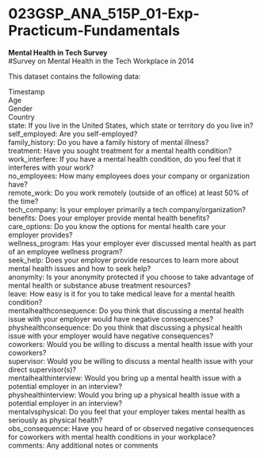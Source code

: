 # 023GSP_ANA_515P_01-Exp-Practicum-Fundamentals

**Mental Health in Tech Survey**    
#Survey on Mental Health in the Tech Workplace in 2014  

This dataset contains the following data:  

Timestamp  
Age  
Gender  
Country  
state: If you live in the United States, which state or territory do you live in?  
self_employed: Are you self-employed?  
family_history: Do you have a family history of mental illness?  
treatment: Have you sought treatment for a mental health condition?  
work_interfere: If you have a mental health condition, do you feel that it interferes with your work?  
no_employees: How many employees does your company or organization have?  
remote_work: Do you work remotely (outside of an office) at least 50% of the time?  
tech_company: Is your employer primarily a tech company/organization?  
benefits: Does your employer provide mental health benefits?  
care_options: Do you know the options for mental health care your employer provides?  
wellness_program: Has your employer ever discussed mental health as part of an employee wellness program?  
seek_help: Does your employer provide resources to learn more about mental health issues and how to seek help?  
anonymity: Is your anonymity protected if you choose to take advantage of mental health or substance abuse treatment resources?  
leave: How easy is it for you to take medical leave for a mental health condition?  
mentalhealthconsequence: Do you think that discussing a mental health issue with your employer would have negative consequences?  
physhealthconsequence: Do you think that discussing a physical health issue with your employer would have negative consequences?  
coworkers: Would you be willing to discuss a mental health issue with your coworkers?  
supervisor: Would you be willing to discuss a mental health issue with your direct supervisor(s)?  
mentalhealthinterview: Would you bring up a mental health issue with a potential employer in an interview?  
physhealthinterview: Would you bring up a physical health issue with a potential employer in an interview?  
mentalvsphysical: Do you feel that your employer takes mental health as seriously as physical health?  
obs_consequence: Have you heard of or observed negative consequences for coworkers with mental health conditions in your workplace?  
comments: Any additional notes or comments  
